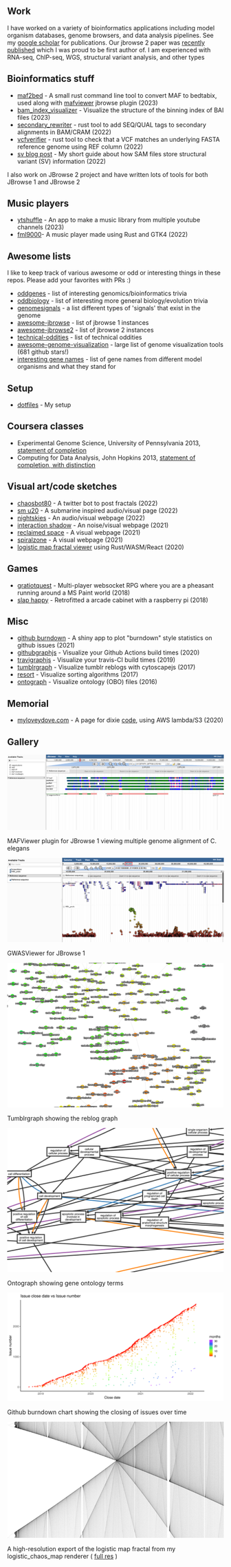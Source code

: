 ## Work

I have worked on a variety of bioinformatics applications including model
organism databases, genome browsers, and data analysis pipelines. See my
[google scholar](https://scholar.google.com/citations?view_op=list_works&hl=en&user=--FwzsgAAAAJ)
for publications. Our jbrowse 2 paper was
[recently published](https://www.biorxiv.org/content/10.1101/2022.07.28.501447v1)
which I was proud to be first author of. I am experienced with RNA-seq,
ChIP-seq, WGS, structural variant analysis, and other types

## Bioinformatics stuff

- [maf2bed](https://github.com/cmdcolin/maf2bed) - A small rust command line
  tool to convert MAF to bedtabix, used along with
  [mafviewer](https://github.com/cmdcolin/jbrowse-plugin-mafviewer) jbrowse
  plugin (2023)
- [bam_index_visualizer](https://cmdcolin.github.io/bam_index_visualizer/) -
  Visualize the structure of the binning index of BAI files (2023)
- [secondary_rewriter](https://github.com/cmdcolin/secondary_rewriter) - rust
  tool to add SEQ/QUAL tags to secondary alignments in BAM/CRAM (2022)
- [vcfverifier](https://github.com/cmdcolin/vcfverifier) - rust tool to check
  that a VCF matches an underlying FASTA reference genome using REF column
  (2022)
- [sv blog post](https://cmdcolin.github.io/posts/2022-02-06-sv-sam) - My short
  guide about how SAM files store structural variant (SV) information (2022)

I also work on JBrowse 2 project and have written lots of tools for both JBrowse
1 and JBrowse 2

## Music players

- [ytshuffle](https://cmdcolin.github.io/ytshuffle/) - An app to make a music
  library from multiple youtube channels (2023)
- [fml9000](https://github.com/cmdcolin/fml9000)\- A music player made using
  Rust and GTK4 (2022)

## Awesome lists

I like to keep track of various awesome or odd or interesting things in these
repos. Please add your favorites with PRs :)

- [oddgenes](https://github.com/cmdcolin/oddgenes) - list of interesting
  genomics/bioinformatics trivia
- [oddbiology](https://github.com/cmdcolin/oddbiology) - list of interesting
  more general biology/evolution trivia
- [genomesignals](https://github.com/cmdcolin/genomesignals) - a list different
  types of 'signals' that exist in the genome
- [awesome-jbrowse](https://github.com/cmdcolin/awesome-jbrowse) - list of
  jbrowse 1 instances
- [awesome-jbrowse2](https://github.com/cmdcolin/awesome-jbrowse2) - list of
  jbrowse 2 instances
- [technical-oddities](https://github.com/cmdcolin/technical_oddities) - list of
  technical oddities
- [awesome-genome-visualization](https://cmdcolin.github.io/awesome-genome-visualization/) -
  large list of genome visualization tools (681 github stars!)
- [interesting gene names](https://cmdcolin.github.io/genes) - list of gene
  names from different model organisms and what they stand for

## Setup

- [dotfiles](https://github.com/cmdcolin/dotfiles/) - My setup

## Coursera classes

- Experimental Genome Science, University of Pennsylvania 2013,
  [statement of completion](genomesci.pdf)
- Computing for Data Analysis, John Hopkins 2013,
  [statement of completion, with distinction](compdata.pdf)

## Visual art/code sketches

- [chaosbot80](https://github.com/cmdcolin/twitter_fractal_bot) - A twitter bot
  to post fractals (2022)
- [sm u20](https://cmdcolin.github.io/sm_u20) - A submarine inspired
  audio/visual page (2022)
- [nightskies](https://cmdcolin.github.io/nightskies/) - An audio/visual webpage
  (2022)
- [interaction shadow](https://cmdcolin.github.io/interaction_shadow/) - An
  noise/visual webpage (2021)
- [reclaimed space](https://cmdcolin.github.io/reclaimedspace/) - A visual
  webpage (2021)
- [spiralzone](https://cmdcolin.github.io/spiralzone/) - A visual webpage (2021)
- [logistic map fractal viewer](https://cmdcolin.github.io/logistic_chaos_map/)
  using Rust/WASM/React (2020)

## Games

- [gratiotquest](https://github.com/vastholdings/gratiotquest) - Multi-player
  websocket RPG where you are a pheasant running around a MS Paint world (2018)
- [slap happy](https://github.com/cmdcolin/slaphappy) - Retrofitted a arcade
  cabinet with a raspberry pi (2018)

## Misc

- [github burndown](https://colindiesh.shinyapps.io/github_burndown/) - A shiny
  app to plot "burndown" style statistics on github issues (2021)
- [githubgraphjs](https://cmdcolin.github.io/githubgraphjs) - Visualize your
  Github Actions build times (2020)
- [travigraphjs](https://cmdcolin.github.io/travigraphjs) - Visualize your
  travis-CI build times (2019)
- [tumblrgraph](http://cmdcolin.github.io/tumblrgraph2/) - Visualize tumblr
  reblogs with cytoscapejs (2017)
- [resort](https://cmdcolin.github.io/resort/qs.html) - Visualize sorting
  algorithms (2017)
- [ontograph](https://elsiklab.github.io/ontograph/) - Visualize ontology (OBO)
  files (2016)

## Memorial

- [myloveydove.com](https://myloveydove.com) - A page for dixie
  [code](https://github.com/cmdcolin/aws_serverless_photo_gallery), using AWS
  lambda/S3 (2020)

## Gallery

![](mafviewer.png)

MAFViewer plugin for JBrowse 1 viewing multiple genome alignment of C. elegans

![](gwasviewer.png)

GWASViewer for JBrowse 1

![](tumblrgraph.png)

Tumblrgraph showing the reblog graph

![](ontograph.png)

Ontograph showing gene ontology terms

![](plots.png)

Github burndown chart showing the closing of issues over time

![](2sm.png)

A high-resolution export of the logistic map fractal from my logistic_chaos_map
renderer (
[full res](https://raw.githubusercontent.com/cmdcolin/logistic_chaos_map/master/img/2.png)
)
